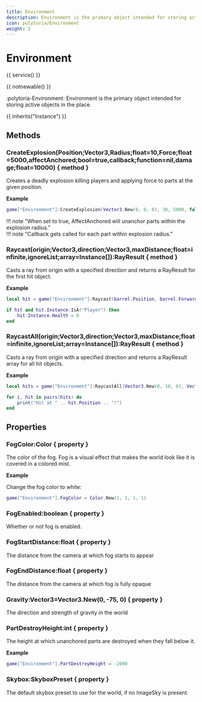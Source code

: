 ```yaml
---
title: Environment
description: Environment is the primary object intended for storing active objects in the place.
icon: polytoria/Environment
weight: 2
---
```


# Environment

{{ service() }}

{{ notnewable() }}

:polytoria-Environment: Environment is the primary object intended for storing active objects in the place.

{{ inherits("Instance") }}

## Methods

### CreateExplosion(Position;Vector3,Radius;float=10,Force;float=5000,affectAnchored;bool=true,callback;function=nil,damage;float=10000) { method }

Creates a deadly explosion killing players and applying force to parts at the given position.

**Example**

```lua
game["Environment"]:CreateExplosion(Vector3.New(0, 0, 0), 30, 5000, false, nil, 10)
```

<div data-search-exclude markdown>
!!! note "When set to true, AffectAnchored will unanchor parts within the explosion radius."
</div>

<div data-search-exclude markdown>
!!! note "Callback gets called for each part within explosion radius."
</div>

### Raycast(origin;Vector3,direction;Vector3,maxDistance;float=infinite,ignoreList;array=Instance[]):RayResult { method }

Casts a ray from origin with a specified direction and returns a RayResult for the first hit object.

**Example**

```lua
local hit = game["Environment"]:Raycast(barrel.Position, barrel.Forward)

if hit and hit.Instance:IsA("Player") then
    hit.Instance.Health = 0
end
```

### RaycastAll(origin;Vector3,direction;Vector3,maxDistance;float=infinite,ignoreList;array=Instance[]):RayResult { method }

Casts a ray from origin with a specified direction and returns a RayResult array for all hit objects.

**Example**

```lua
local hits = game["Environment"]:RaycastAll(Vector3.New(0, 10, 0), Vector3.New(0, -1, 0), 100)

for i, hit in pairs(hits) do
    print("Hit at " .. hit.Position .. "!")
end
```

## Properties

### FogColor:Color { property }

The color of the fog. Fog is a visual effect that makes the world look like it is covered in a colored mist.

**Example**

Change the fog color to white:

```lua
game["Environment"].FogColor = Color.New(1, 1, 1, 1)
```

### FogEnabled:boolean { property }

Whether or not fog is enabled.

### FogStartDistance:float { property }

The distance from the camera at which fog starts to appear

### FogEndDistance:float { property }

The distance from the camera at which fog is fully opaque

### Gravity:Vector3=Vector3.New(0, -75, 0) { property }

The direction and strength of gravity in the world

### PartDestroyHeight:int { property }

The height at which unanchored parts are destroyed when they fall below it.

**Example**

```lua
game["Environment"].PartDestroyHeight = -2000
```

### Skybox:SkyboxPreset { property }

The default skybox preset to use for the world, if no ImageSky is present.
